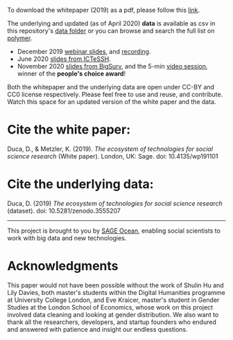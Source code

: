 To download the whitepaper (2019) as a pdf, please follow this [link](https://uk.sagepub.com/en-gb/eur/technologies-for-social-science-research).

The underlying and updated (as of April 2020) **data** is available as csv in this repository's [data folder](https://github.com/sagepublishing/SAGE_tools_social_science/blob/master/data/master_tools_current.csv) or you can browse and search the full list on [polymer](https://app.polymersearch.com/experiments/social-science-software/6033ea2ecc9f4eb075bd0e0c).

- December 2019 [webinar slides](https://github.com/sagepublishing/sage_tools_social_science/blob/master/docs/tools_webinar_dec19.pdf), and [recording](https://youtu.be/_Vyx4Y_iF3o).
- June 2020 [slides from ICTeSSH](https://github.com/sagepublishing/sage_tools_social_science/blob/master/docs/ictessh_ocean_2020.pdf).
- November 2020 [slides from BigSurv](https://github.com/sagepublishing/sage_tools_social_science/blob/master/docs/Duca_Metzler_BigSurv2020.pdf), and the 5-min [video session](https://youtu.be/wUpI5ikBOrM), winner of the **people's choice award**!

Both the whitepaper and the underlying data are open under CC-BY and CC0 license respectively. Please feel free to use and reuse, and contribute. Watch this space for an updated version of the white paper and the data.

# Cite the white paper:
Duca, D., & Metzler, K. (2019). *The ecosystem of technologies for social science research* (White paper). London, UK:
Sage. doi: 10.4135/wp191101

# Cite the underlying data:
Duca, D. (2019) *The ecosystem of technologies for social science research* (dataset). doi: 10.5281/zenodo.3555207


----

This project is brought to you by [SAGE Ocean](https://ocean.sagepub.com/), enabling social scientists to work with big data and new technologies. 

# Acknowledgments

This paper would not have been possible without the work of Shulin Hu
and Lily Davies, both master's students within the Digital Humanities
programme at University College London, and Eve Kraicer, master's
student in Gender Studies at the London School of Economics, whose work
on this project involved data cleaning and looking at gender
distribution. We also want to thank all the researchers, developers, and
startup founders who endured and answered with patience and insight our
endless questions.
